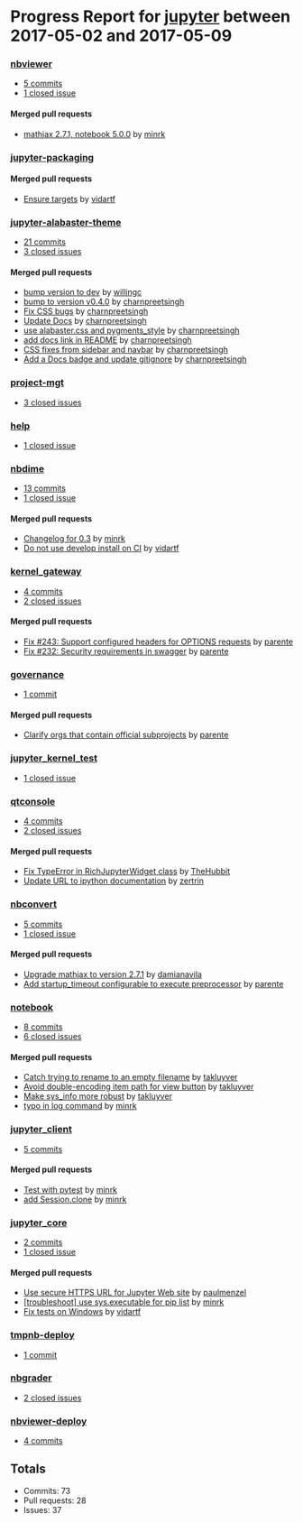 # Progress Report for [jupyter](https://github.com/jupyter) between 2017-05-02 and 2017-05-09

### [nbviewer](https://github.com/jupyter/nbviewer)
-  [5 commits](https://github.com/jupyter/nbviewer/compare/master@%7B1493708400%7D...master@%7B1494313200%7D)
-  [1 closed issue](https://github.com/jupyter/nbviewer/issues?utf8=%E2%9C%93&q=is%3Aissue%20closed%3A2017-05-02..2017-05-09)

#### Merged pull requests
- [mathjax 2.7.1, notebook 5.0.0](https://github.com/jupyter/nbviewer/pull/694) by [minrk](https://github.com/minrk)

### [jupyter-packaging](https://github.com/jupyter/jupyter-packaging)

#### Merged pull requests
- [Ensure targets](https://github.com/jupyter/jupyter-packaging/pull/16) by [vidartf](https://github.com/vidartf)

### [jupyter-alabaster-theme](https://github.com/jupyter/jupyter-alabaster-theme)
-  [21 commits](https://github.com/jupyter/jupyter-alabaster-theme/compare/master@%7B1493708400%7D...master@%7B1494313200%7D)
-  [3 closed issues](https://github.com/jupyter/jupyter-alabaster-theme/issues?utf8=%E2%9C%93&q=is%3Aissue%20closed%3A2017-05-02..2017-05-09)

#### Merged pull requests
- [bump version to dev](https://github.com/jupyter/jupyter-alabaster-theme/pull/71) by [willingc](https://github.com/willingc)
- [bump to version v0.4.0](https://github.com/jupyter/jupyter-alabaster-theme/pull/70) by [charnpreetsingh](https://github.com/charnpreetsingh)
- [Fix CSS bugs](https://github.com/jupyter/jupyter-alabaster-theme/pull/69) by [charnpreetsingh](https://github.com/charnpreetsingh)
- [Update Docs](https://github.com/jupyter/jupyter-alabaster-theme/pull/67) by [charnpreetsingh](https://github.com/charnpreetsingh)
- [use alabaster.css and pygments_style](https://github.com/jupyter/jupyter-alabaster-theme/pull/66) by [charnpreetsingh](https://github.com/charnpreetsingh)
- [add docs link in README](https://github.com/jupyter/jupyter-alabaster-theme/pull/65) by [charnpreetsingh](https://github.com/charnpreetsingh)
- [CSS fixes from sidebar and navbar](https://github.com/jupyter/jupyter-alabaster-theme/pull/63) by [charnpreetsingh](https://github.com/charnpreetsingh)
- [Add a Docs badge and update gitignore](https://github.com/jupyter/jupyter-alabaster-theme/pull/62) by [charnpreetsingh](https://github.com/charnpreetsingh)

### [project-mgt](https://github.com/jupyter/project-mgt)
-  [3 closed issues](https://github.com/jupyter/project-mgt/issues?utf8=%E2%9C%93&q=is%3Aissue%20closed%3A2017-05-02..2017-05-09)

### [help](https://github.com/jupyter/help)
-  [1 closed issue](https://github.com/jupyter/help/issues?utf8=%E2%9C%93&q=is%3Aissue%20closed%3A2017-05-02..2017-05-09)

### [nbdime](https://github.com/jupyter/nbdime)
-  [13 commits](https://github.com/jupyter/nbdime/compare/master@%7B1493708400%7D...master@%7B1494313200%7D)
-  [1 closed issue](https://github.com/jupyter/nbdime/issues?utf8=%E2%9C%93&q=is%3Aissue%20closed%3A2017-05-02..2017-05-09)

#### Merged pull requests
- [Changelog for 0.3](https://github.com/jupyter/nbdime/pull/287) by [minrk](https://github.com/minrk)
- [Do not use develop install on CI](https://github.com/jupyter/nbdime/pull/284) by [vidartf](https://github.com/vidartf)

### [kernel_gateway](https://github.com/jupyter/kernel_gateway)
-  [4 commits](https://github.com/jupyter/kernel_gateway/compare/master@%7B1493708400%7D...master@%7B1494313200%7D)
-  [2 closed issues](https://github.com/jupyter/kernel_gateway/issues?utf8=%E2%9C%93&q=is%3Aissue%20closed%3A2017-05-02..2017-05-09)

#### Merged pull requests
- [Fix #243: Support configured headers for OPTIONS requests](https://github.com/jupyter/kernel_gateway/pull/245) by [parente](https://github.com/parente)
- [Fix #232: Security requirements in swagger](https://github.com/jupyter/kernel_gateway/pull/244) by [parente](https://github.com/parente)

### [governance](https://github.com/jupyter/governance)
-  [1 commit](https://github.com/jupyter/governance/compare/master@%7B1493708400%7D...master@%7B1494313200%7D)

#### Merged pull requests
- [Clarify orgs that contain official subprojects](https://github.com/jupyter/governance/pull/35) by [parente](https://github.com/parente)

### [jupyter_kernel_test](https://github.com/jupyter/jupyter_kernel_test)
-  [1 closed issue](https://github.com/jupyter/jupyter_kernel_test/issues?utf8=%E2%9C%93&q=is%3Aissue%20closed%3A2017-05-02..2017-05-09)

### [qtconsole](https://github.com/jupyter/qtconsole)
-  [4 commits](https://github.com/jupyter/qtconsole/compare/master@%7B1493708400%7D...master@%7B1494313200%7D)
-  [2 closed issues](https://github.com/jupyter/qtconsole/issues?utf8=%E2%9C%93&q=is%3Aissue%20closed%3A2017-05-02..2017-05-09)

#### Merged pull requests
- [Fix TypeError in RichJupyterWidget class](https://github.com/jupyter/qtconsole/pull/212) by [TheHubbit](https://github.com/TheHubbit)
- [Update URL to ipython documentation](https://github.com/jupyter/qtconsole/pull/208) by [zertrin](https://github.com/zertrin)

### [nbconvert](https://github.com/jupyter/nbconvert)
-  [5 commits](https://github.com/jupyter/nbconvert/compare/master@%7B1493708400%7D...master@%7B1494313200%7D)
-  [1 closed issue](https://github.com/jupyter/nbconvert/issues?utf8=%E2%9C%93&q=is%3Aissue%20closed%3A2017-05-02..2017-05-09)

#### Merged pull requests
- [Upgrade mathjax to version 2.7.1](https://github.com/jupyter/nbconvert/pull/584) by [damianavila](https://github.com/damianavila)
- [Add startup_timeout configurable to execute preprocessor](https://github.com/jupyter/nbconvert/pull/583) by [parente](https://github.com/parente)

### [notebook](https://github.com/jupyter/notebook)
-  [8 commits](https://github.com/jupyter/notebook/compare/master@%7B1493708400%7D...master@%7B1494313200%7D)
-  [6 closed issues](https://github.com/jupyter/notebook/issues?utf8=%E2%9C%93&q=is%3Aissue%20closed%3A2017-05-02..2017-05-09)

#### Merged pull requests
- [Catch trying to rename to an empty filename](https://github.com/jupyter/notebook/pull/2478) by [takluyver](https://github.com/takluyver)
- [Avoid double-encoding item path for view button](https://github.com/jupyter/notebook/pull/2477) by [takluyver](https://github.com/takluyver)
- [Make sys_info more robust](https://github.com/jupyter/notebook/pull/2471) by [takluyver](https://github.com/takluyver)
- [typo in log command](https://github.com/jupyter/notebook/pull/2465) by [minrk](https://github.com/minrk)

### [jupyter_client](https://github.com/jupyter/jupyter_client)
-  [5 commits](https://github.com/jupyter/jupyter_client/compare/master@%7B1493708400%7D...master@%7B1494313200%7D)

#### Merged pull requests
- [Test with pytest](https://github.com/jupyter/jupyter_client/pull/256) by [minrk](https://github.com/minrk)
- [add Session.clone](https://github.com/jupyter/jupyter_client/pull/252) by [minrk](https://github.com/minrk)

### [jupyter_core](https://github.com/jupyter/jupyter_core)
-  [2 commits](https://github.com/jupyter/jupyter_core/compare/master@%7B1493708400%7D...master@%7B1494313200%7D)
-  [1 closed issue](https://github.com/jupyter/jupyter_core/issues?utf8=%E2%9C%93&q=is%3Aissue%20closed%3A2017-05-02..2017-05-09)

#### Merged pull requests
- [Use secure HTTPS URL for Jupyter Web site](https://github.com/jupyter/jupyter_core/pull/106) by [paulmenzel](https://github.com/paulmenzel)
- [[troubleshoot] use sys.executable for pip list](https://github.com/jupyter/jupyter_core/pull/104) by [minrk](https://github.com/minrk)
- [Fix tests on Windows](https://github.com/jupyter/jupyter_core/pull/103) by [vidartf](https://github.com/vidartf)

### [tmpnb-deploy](https://github.com/jupyter/tmpnb-deploy)
-  [1 commit](https://github.com/jupyter/tmpnb-deploy/compare/master@%7B1493708400%7D...master@%7B1494313200%7D)

### [nbgrader](https://github.com/jupyter/nbgrader)
-  [2 closed issues](https://github.com/jupyter/nbgrader/issues?utf8=%E2%9C%93&q=is%3Aissue%20closed%3A2017-05-02..2017-05-09)

### [nbviewer-deploy](https://github.com/jupyter/nbviewer-deploy)
-  [4 commits](https://github.com/jupyter/nbviewer-deploy/compare/master@%7B1493708400%7D...master@%7B1494313200%7D)

## Totals
- Commits: 73
- Pull requests: 28
- Issues: 37
